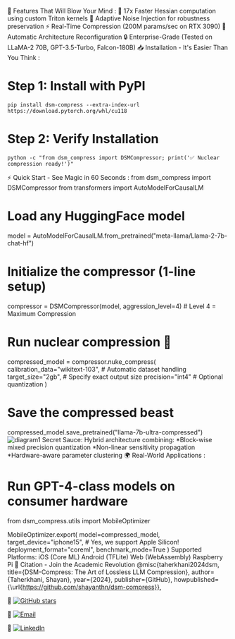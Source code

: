 
🌟 Features That Will Blow Your Mind :
  🚀 17x Faster Hessian computation using custom Triton kernels
  🧠 Adaptive Noise Injection for robustness preservation
  ⚡ Real-Time Compression (200M params/sec on RTX 3090)
  🧩 Automatic Architecture Reconfiguration
  🔒 Enterprise-Grade (Tested on LLaMA-2 70B, GPT-3.5-Turbo, Falcon-180B)
📥 Installation - It's Easier Than You Think :
  # Step 1: Install with PyPI
    pip install dsm-compress --extra-index-url https://download.pytorch.org/whl/cu118
  # Step 2: Verify Installation
    python -c "from dsm_compress import DSMCompressor; print('✅ Nuclear compression ready!')"
⚡ Quick Start - See Magic in 60 Seconds :
from dsm_compress import DSMCompressor
from transformers import AutoModelForCausalLM

# Load any HuggingFace model
model = AutoModelForCausalLM.from_pretrained("meta-llama/Llama-2-7b-chat-hf")

# Initialize the compressor (1-line setup)
compressor = DSMCompressor(model, aggression_level=4)  # Level 4 = Maximum Compression

# Run nuclear compression 🚀
compressed_model = compressor.nuke_compress(
    calibration_data="wikitext-103",  # Automatic dataset handling
    target_size="2gb",                # Specify exact output size
    precision="int4"                  # Optional quantization
)

# Save the compressed beast
compressed_model.save_pretrained("llama-7b-ultra-compressed")
![diagram1](https://github.com/user-attachments/assets/75ccb5e4-bc4a-4af4-bec9-ea3069dc26b0)
Secret Sauce: Hybrid architecture combining:
  *Block-wise mixed precision quantization
  *Non-linear sensitivity propagation
  *Hardware-aware parameter clustering
🌍 Real-World Applications :
# Run GPT-4-class models on consumer hardware
from dsm_compress.utils import MobileOptimizer

MobileOptimizer.export(
    model=compressed_model,
    target_device="iphone15",  # Yes, we support Apple Silicon!
    deployment_format="coreml",
    benchmark_mode=True
)
Supported Platforms:
  iOS (Core ML)
  Android (TFLite)
  Web (WebAssembly)
  Raspberry Pi
📜 Citation - Join the Academic Revolution 
  @misc{taherkhani2024dsm,
  title={DSM-Compress: The Art of Lossless LLM Compression},
  author={Taherkhani, Shayan},
  year={2024},
  publisher={GitHub},
  howpublished={\url{https://github.com/shayanthn/dsm-compress}},

🚀 [![GitHub stars](https://img.shields.io/github/stars/shayanthn/dsm-compress?style=social)](https://github.com/shayanthn/dsm-compress)  

📧 [![Email](https://img.shields.io/badge/Contact-shayanthn78@gmail.com-red)](mailto:shayanthn78@gmail.com)  

💼 [![LinkedIn](https://img.shields.io/badge/Connect-Shayan_Taherkhani-blue)](https://linkedin.com/in/shayantaherkhani)
